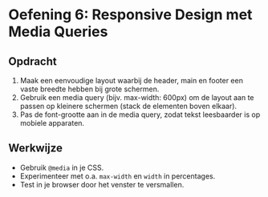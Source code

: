 # Oefening 6: Responsive Design met Media Queries

## Opdracht

1. Maak een eenvoudige layout waarbij de header, main en footer een vaste breedte hebben bij grote schermen.
2. Gebruik een media query (bijv. max-width: 600px) om de layout aan te passen op kleinere schermen (stack de elementen boven elkaar).
3. Pas de font-grootte aan in de media query, zodat tekst leesbaarder is op mobiele apparaten.

## Werkwijze

- Gebruik `@media` in je CSS.
- Experimenteer met o.a. `max-width` en `width` in percentages.
- Test in je browser door het venster te versmallen.
